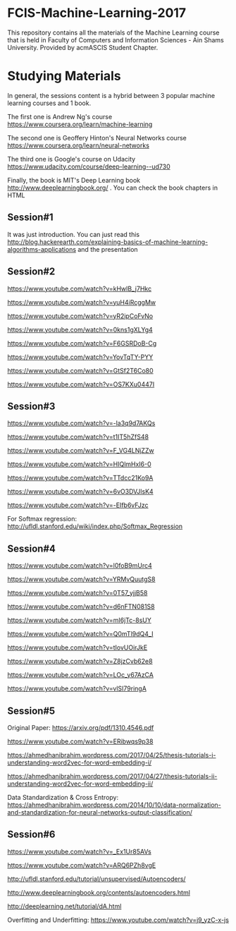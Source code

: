 # FCIS-Machine-Learning-2017
This repository contains all the materials of the Machine Learning course that is held in Faculty of Computers and Information Sciences - Ain Shams University. Provided by acmASCIS Student Chapter.

# Studying Materials

In general, the sessions content is a hybrid between 3 popular machine learning courses and 1 book.

The first one is Andrew Ng's course 
https://www.coursera.org/learn/machine-learning

The second one is Geoffery Hinton's Neural Networks course 
https://www.coursera.org/learn/neural-networks

The third one is Google's course on Udacity 
https://www.udacity.com/course/deep-learning--ud730

Finally, the book is MIT's Deep Learning book 
http://www.deeplearningbook.org/ . You can check the book chapters in HTML


## Session#1

It was just introduction. You can just read this http://blog.hackerearth.com/explaining-basics-of-machine-learning-algorithms-applications and the presentation

## Session#2

https://www.youtube.com/watch?v=kHwlB_j7Hkc

https://www.youtube.com/watch?v=yuH4iRcggMw

https://www.youtube.com/watch?v=yR2ipCoFvNo

https://www.youtube.com/watch?v=0kns1gXLYg4

https://www.youtube.com/watch?v=F6GSRDoB-Cg

https://www.youtube.com/watch?v=YovTqTY-PYY

https://www.youtube.com/watch?v=GtSf2T6Co80

https://www.youtube.com/watch?v=OS7KXu0447I


## Session#3

https://www.youtube.com/watch?v=-la3q9d7AKQs

https://www.youtube.com/watch?v=t1IT5hZfS48

https://www.youtube.com/watch?v=F_VG4LNjZZw

https://www.youtube.com/watch?v=HIQlmHxI6-0

https://www.youtube.com/watch?v=TTdcc21Ko9A

https://www.youtube.com/watch?v=6vO3DVJlsK4

https://www.youtube.com/watch?v=-EIfb6vFJzc

For Softmax regression: http://ufldl.stanford.edu/wiki/index.php/Softmax_Regression


## Session#4

https://www.youtube.com/watch?v=l0foB9mUrc4

https://www.youtube.com/watch?v=YRMvQuutgS8

https://www.youtube.com/watch?v=0T57_yjjB58

https://www.youtube.com/watch?v=d6nFTN081S8

https://www.youtube.com/watch?v=mI6jTc-8sUY

https://www.youtube.com/watch?v=Q0mTl9dQ4_I

https://www.youtube.com/watch?v=tIovUOirJkE

https://www.youtube.com/watch?v=Z8jzCvb62e8

https://www.youtube.com/watch?v=LOc_y67AzCA

https://www.youtube.com/watch?v=vlSI79ringA


## Session#5

Original Paper: https://arxiv.org/pdf/1310.4546.pdf


https://www.youtube.com/watch?v=ERibwqs9p38

https://ahmedhanibrahim.wordpress.com/2017/04/25/thesis-tutorials-i-understanding-word2vec-for-word-embedding-i/

https://ahmedhanibrahim.wordpress.com/2017/04/27/thesis-tutorials-ii-understanding-word2vec-for-word-embedding-ii/

Data Standardization & Cross Entropy: https://ahmedhanibrahim.wordpress.com/2014/10/10/data-normalization-and-standardization-for-neural-networks-output-classification/


## Session#6

https://www.youtube.com/watch?v=_Ex1Ur85AVs

https://www.youtube.com/watch?v=ARQ6PZh8vgE

http://ufldl.stanford.edu/tutorial/unsupervised/Autoencoders/

http://www.deeplearningbook.org/contents/autoencoders.html

http://deeplearning.net/tutorial/dA.html

Overfitting and Underfitting: https://www.youtube.com/watch?v=j9_yzC-x-js

